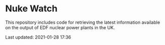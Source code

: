 # Nuke Watch

This repository includes code for retrieving the latest information available on the output of EDF nuclear power plants in the UK.

Last updated: 2021-01-28 17:36